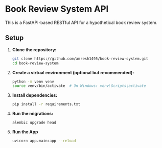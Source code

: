 # Book Review System API

This is a FastAPI-based RESTful API for a hypothetical book review system.

## Setup

1. **Clone the repository:**
   ```bash
   git clone https://github.com/amresh1495/book-review-system.git
   cd book-review-system
   ```
2. **Create a virtual environment (optional but recommended):**
    ```bash
   python -m venv venv
   source venv/bin/activate  # On Windows: venv\Scripts\activate
   ```
3. **Install dependencies:**
    ```bash
    pip install -r requirements.txt
    ```
4. **Run the migrations:**
    ```bash
    alembic upgrade head
    ```

5. **Run the App**
    ```bash
    uvicorn app.main:app --reload
    ```
